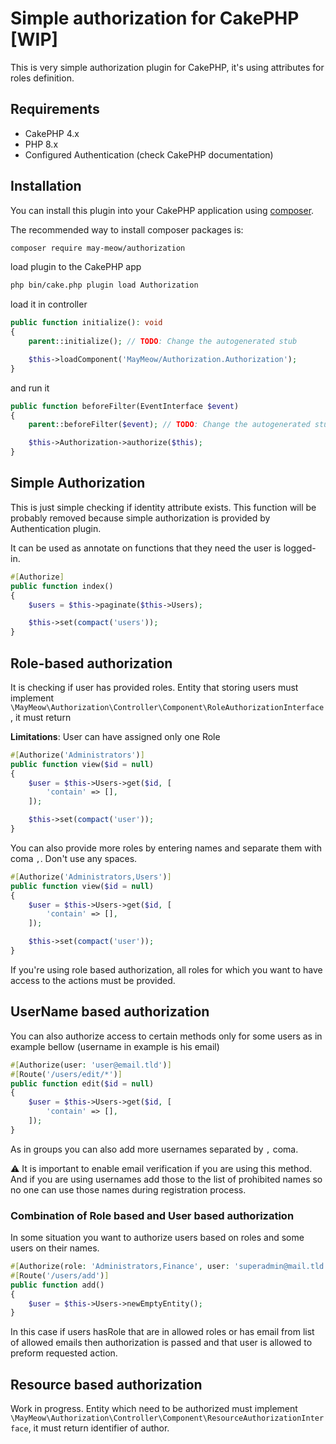 # Simple authorization for CakePHP [WIP]

This is very simple authorization plugin for CakePHP, it's using attributes for roles definition.

## Requirements

- CakePHP 4.x
- PHP 8.x
- Configured Authentication (check CakePHP documentation)

## Installation

You can install this plugin into your CakePHP application using [composer](https://getcomposer.org).

The recommended way to install composer packages is:

```bash
composer require may-meow/authorization
```

load plugin to the CakePHP app

```bash
php bin/cake.php plugin load Authorization
```

load it in controller

```php
public function initialize(): void
{
    parent::initialize(); // TODO: Change the autogenerated stub

    $this->loadComponent('MayMeow/Authorization.Authorization');
}
```

and run it

```php
public function beforeFilter(EventInterface $event)
{
    parent::beforeFilter($event); // TODO: Change the autogenerated stub

    $this->Authorization->authorize($this);
}
```

## Simple Authorization

This is just simple checking if identity attribute exists. This function will be probably removed because simple authorization is provided by Authentication plugin.

It can be used as annotate on functions that they need the user is logged-in.

```php
#[Authorize]
public function index()
{
    $users = $this->paginate($this->Users);

    $this->set(compact('users'));
}
```

## Role-based authorization

It is checking if user has provided roles. Entity that storing users must implement
`\MayMeow\Authorization\Controller\Component\RoleAuthorizationInterface`, it must return

**Limitations**: User can have assigned only one Role

```php
#[Authorize('Administrators')]
public function view($id = null)
{
    $user = $this->Users->get($id, [
        'contain' => [],
    ]);

    $this->set(compact('user'));
}
```

You can also provide more roles by entering names and separate them with coma `,`. Don't use any spaces.

```php
#[Authorize('Administrators,Users')]
public function view($id = null)
{
    $user = $this->Users->get($id, [
        'contain' => [],
    ]);

    $this->set(compact('user'));
}
```

If you're using role based authorization, all roles for which you want to have access to the actions must be provided.

## UserName based authorization

You can also authorize access to certain methods only for some users as in example bellow (username in example is
his email)

```php
#[Authorize(user: 'user@email.tld')]
#[Route('/users/edit/*')]
public function edit($id = null)
{
    $user = $this->Users->get($id, [
        'contain' => [],
    ]);
}
```

As in groups you can also add more usernames separated by `,` coma.

:warning: It is important to enable email verification if you are using this method. And if you are using usernames add those
to the list of prohibited names so no one can use those names during registration process.

### Combination of Role based and User based authorization

In some situation you want to authorize users based on roles and some users on their names.

```php
#[Authorize(role: 'Administrators,Finance', user: 'superadmin@mail.tld')]
#[Route('/users/add')]
public function add()
{
    $user = $this->Users->newEmptyEntity();
}
```

In this case if users hasRole that are in allowed roles or has email from list of allowed emails then
authorization is passed and that user is allowed to preform requested action.

## Resource based authorization

Work in progress. Entity which need to be authorized must implement
`\MayMeow\Authorization\Controller\Component\ResourceAuthorizationInterface`, it must return identifier of author.

